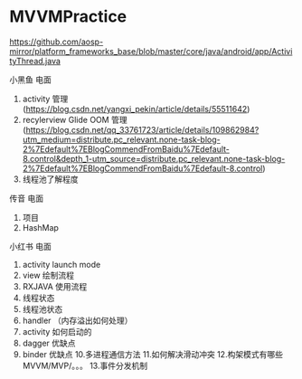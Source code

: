 # MVVMPractice

https://github.com/aosp-mirror/platform_frameworks_base/blob/master/core/java/android/app/ActivityThread.java


小黑鱼 电面
1. activity 管理 (https://blog.csdn.net/yangxi_pekin/article/details/55511642)
2. recylerview Glide OOM 管理 (https://blog.csdn.net/qq_33761723/article/details/109862984?utm_medium=distribute.pc_relevant.none-task-blog-2%7Edefault%7EBlogCommendFromBaidu%7Edefault-8.control&depth_1-utm_source=distribute.pc_relevant.none-task-blog-2%7Edefault%7EBlogCommendFromBaidu%7Edefault-8.control)
3. 线程池了解程度

传音 电面
1. 项目
2. HashMap

小红书 电面
1. activity launch mode
2. view 绘制流程
3. RXJAVA 使用流程
4. 线程状态
5. 线程池状态
6. handler （内存溢出如何处理）
7. activity 如何启动的
8. dagger 优缺点
9. binder 优缺点
10.多进程通信方法
11.如何解决滑动冲突
12.构架模式有哪些MVVM/MVP/。。。
13.事件分发机制
